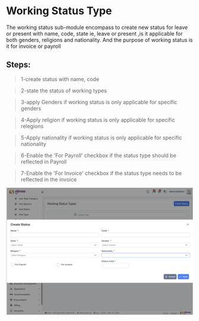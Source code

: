 # Working Status Type 
The working status sub-module  encompass to create new status for leave or present with name, code, state ie, leave or present ,is it applicable for both genders, religions and nationality. And the purpose of working status is it for invoice or payroll 

## Steps:

>1-create status with name, code 

>2-state the status of working types 

>3-apply Genders if working status is only applicable for specific genders 

>4-Apply religion if working status is only applicable for specific relegions

>5-Apply nationality if working status is only applicable for specific nationality

>6-Enable the 'For Payroll' checkbox if the status type should be reflected in Payroll

>7-Enable the 'For Invoice' checkbox if the status type needs to be reflected in the invoice

![alt text](<../../images/working status types.png>)